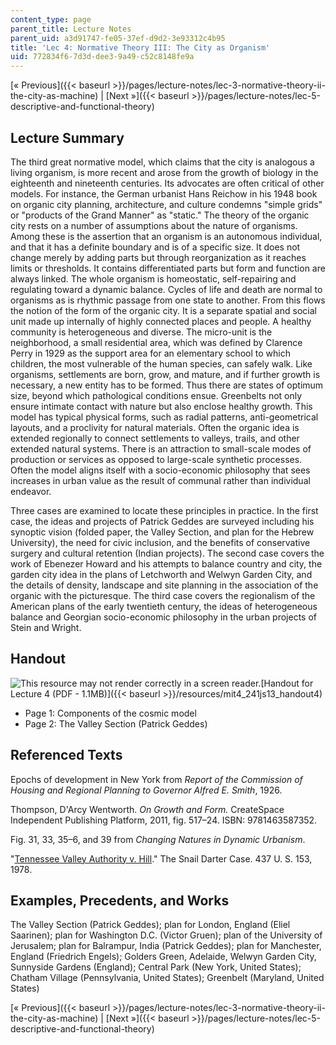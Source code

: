 ```yaml
---
content_type: page
parent_title: Lecture Notes
parent_uid: a3d91747-fe05-37ef-d9d2-3e93312c4b95
title: 'Lec 4: Normative Theory III: The City as Organism'
uid: 772834f6-7d3d-dee3-9a49-c52c8148fe9a
---
```


[« Previous]({{< baseurl >}}/pages/lecture-notes/lec-3-normative-theory-ii-the-city-as-machine) | [Next »]({{< baseurl >}}/pages/lecture-notes/lec-5-descriptive-and-functional-theory)

Lecture Summary
---------------

The third great normative model, which claims that the city is analogous a living organism, is more recent and arose from the growth of biology in the eighteenth and nineteenth centuries. Its advocates are often critical of other models. For instance, the German urbanist Hans Reichow in his 1948 book on organic city planning, architecture, and culture condemns "simple grids" or "products of the Grand Manner" as "static." The theory of the organic city rests on a number of assumptions about the nature of organisms. Among these is the assertion that an organism is an autonomous individual, and that it has a definite boundary and is of a specific size. It does not change merely by adding parts but through reorganization as it reaches limits or thresholds. It contains differentiated parts but form and function are always linked. The whole organism is homeostatic, self-repairing and regulating toward a dynamic balance. Cycles of life and death are normal to organisms as is rhythmic passage from one state to another. From this flows the notion of the form of the organic city. It is a separate spatial and social unit made up internally of highly connected places and people. A healthy community is heterogeneous and diverse. The micro-unit is the neighborhood, a small residential area, which was defined by Clarence Perry in 1929 as the support area for an elementary school to which children, the most vulnerable of the human species, can safely walk. Like organisms, settlements are born, grow, and mature, and if further growth is necessary, a new entity has to be formed. Thus there are states of optimum size, beyond which pathological conditions ensue. Greenbelts not only ensure intimate contact with nature but also enclose healthy growth. This model has typical physical forms, such as radial patterns, anti-geometrical layouts, and a proclivity for natural materials. Often the organic idea is extended regionally to connect settlements to valleys, trails, and other extended natural systems. There is an attraction to small-scale modes of production or services as opposed to large-scale synthetic processes. Often the model aligns itself with a socio-economic philosophy that sees increases in urban value as the result of communal rather than individual endeavor.

Three cases are examined to locate these principles in practice. In the first case, the ideas and projects of Patrick Geddes are surveyed including his synoptic vision (folded paper, the Valley Section, and plan for the Hebrew University), the need for civic inclusion, and the benefits of conservative surgery and cultural retention (Indian projects). The second case covers the work of Ebenezer Howard and his attempts to balance country and city, the garden city idea in the plans of Letchworth and Welwyn Garden City, and the details of density, landscape and site planning in the association of the organic with the picturesque. The third case covers the regionalism of the American plans of the early twentieth century, the ideas of heterogeneous balance and Georgian socio-economic philosophy in the urban projects of Stein and Wright.

Handout
-------

![This resource may not render correctly in a screen reader.](/images/inacessible.gif)[Handout for Lecture 4 (PDF - 1.1MB)]({{< baseurl >}}/resources/mit4_241js13_handout4)

*   Page 1: Components of the cosmic model
*   Page 2: The Valley Section (Patrick Geddes)

Referenced Texts
----------------

Epochs of development in New York from _Report of the Commission of Housing and Regional Planning to Governor Alfred E. Smith_, 1926.

Thompson, D'Arcy Wentworth. _On Growth and Form._ CreateSpace Independent Publishing Platform, 2011, fig. 517–24. ISBN: 9781463587352.

Fig. 31, 33, 35–6, and 39 from _Changing Natures in Dynamic Urbanism_.

"[Tennessee Valley Authority v. Hill](http://www.justice.gov/enrd/Tennessee_Valley_Authority_vs_Hill.html)." The Snail Darter Case. 437 U. S. 153, 1978.

Examples, Precedents, and Works
-------------------------------

The Valley Section (Patrick Geddes); plan for London, England (Eliel Saarinen); plan for Washington D.C. (Victor Gruen); plan of the University of Jerusalem; plan for Balrampur, India (Patrick Geddes); plan for Manchester, England (Friedrich Engels); Golders Green, Adelaide, Welwyn Garden City, Sunnyside Gardens (England); Central Park (New York, United States); Chatham Village (Pennsylvania, United States); Greenbelt (Maryland, United States)

[« Previous]({{< baseurl >}}/pages/lecture-notes/lec-3-normative-theory-ii-the-city-as-machine) | [Next »]({{< baseurl >}}/pages/lecture-notes/lec-5-descriptive-and-functional-theory)